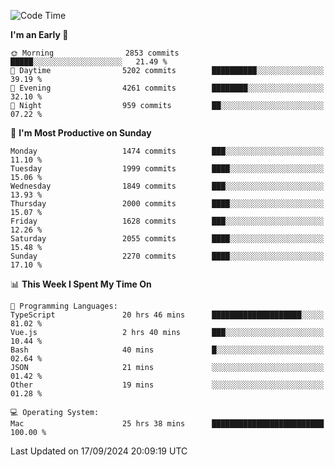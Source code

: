 <!--START_SECTION:waka-->
![Code Time](http://img.shields.io/badge/Code%20Time-4%2C357%20hrs%2057%20mins-blue)

**I'm an Early 🐤** 

```text
🌞 Morning                2853 commits        █████░░░░░░░░░░░░░░░░░░░░   21.49 % 
🌆 Daytime                5202 commits        ██████████░░░░░░░░░░░░░░░   39.19 % 
🌃 Evening                4261 commits        ████████░░░░░░░░░░░░░░░░░   32.10 % 
🌙 Night                  959 commits         ██░░░░░░░░░░░░░░░░░░░░░░░   07.22 % 
```
📅 **I'm Most Productive on Sunday** 

```text
Monday                   1474 commits        ███░░░░░░░░░░░░░░░░░░░░░░   11.10 % 
Tuesday                  1999 commits        ████░░░░░░░░░░░░░░░░░░░░░   15.06 % 
Wednesday                1849 commits        ███░░░░░░░░░░░░░░░░░░░░░░   13.93 % 
Thursday                 2000 commits        ████░░░░░░░░░░░░░░░░░░░░░   15.07 % 
Friday                   1628 commits        ███░░░░░░░░░░░░░░░░░░░░░░   12.26 % 
Saturday                 2055 commits        ████░░░░░░░░░░░░░░░░░░░░░   15.48 % 
Sunday                   2270 commits        ████░░░░░░░░░░░░░░░░░░░░░   17.10 % 
```


📊 **This Week I Spent My Time On** 

```text
💬 Programming Languages: 
TypeScript               20 hrs 46 mins      ████████████████████░░░░░   81.02 % 
Vue.js                   2 hrs 40 mins       ███░░░░░░░░░░░░░░░░░░░░░░   10.44 % 
Bash                     40 mins             █░░░░░░░░░░░░░░░░░░░░░░░░   02.64 % 
JSON                     21 mins             ░░░░░░░░░░░░░░░░░░░░░░░░░   01.42 % 
Other                    19 mins             ░░░░░░░░░░░░░░░░░░░░░░░░░   01.28 % 

💻 Operating System: 
Mac                      25 hrs 38 mins      █████████████████████████   100.00 % 
```


 Last Updated on 17/09/2024 20:09:19 UTC
<!--END_SECTION:waka-->
